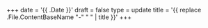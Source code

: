 +++
date = '{{ .Date }}'
draft = false
type = update
title = '{{ replace .File.ContentBaseName "-" " " | title }}'
+++
